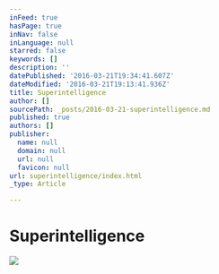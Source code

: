 ```yaml
---
inFeed: true
hasPage: true
inNav: false
inLanguage: null
starred: false
keywords: []
description: ''
datePublished: '2016-03-21T19:34:41.607Z'
dateModified: '2016-03-21T19:13:41.936Z'
title: Superintelligence
author: []
sourcePath: _posts/2016-03-21-superintelligence.md
published: true
authors: []
publisher:
  name: null
  domain: null
  url: null
  favicon: null
url: superintelligence/index.html
_type: Article

---
```

# Superintelligence
![](https://the-grid-user-content.s3-us-west-2.amazonaws.com/d0759c84-2f55-47c2-9cad-827c3e1306d6.jpg)